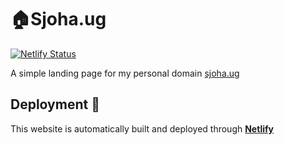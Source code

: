 # 🏠Sjoha.ug

[![Netlify Status](https://api.netlify.com/api/v1/badges/0ae6f09a-50c8-48f0-aa24-dba3d292c34c/deploy-status)](https://app.netlify.com/sites/ecstatic-jang-2f64fc/deploys)

A simple landing page for my personal domain [sjoha.ug](http://sjoha.ug)

## Deployment 🤖

This website is automatically built and deployed through **[Netlify](https://netlify.com)**

